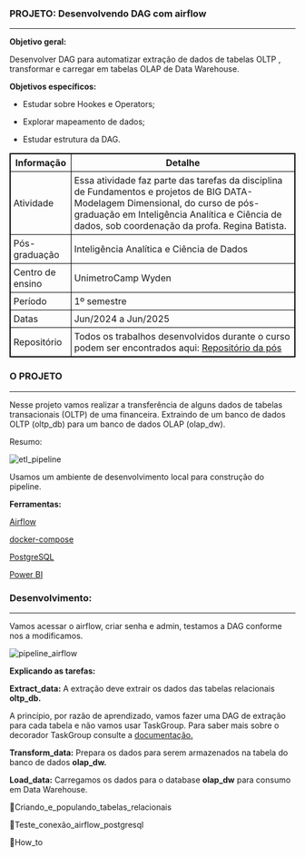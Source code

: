 <h3>PROJETO: Desenvolvendo DAG com airflow</h3>

----------------------------------------------

**Objetivo geral:**

Desenvolver DAG para automatizar extração de dados de tabelas OLTP , transformar e carregar em tabelas OLAP de Data Warehouse.

**Objetivos específicos:**

- Estudar sobre Hookes e Operators;

- Explorar mapeamento de dados;

- Estudar estrutura da DAG.

<table style="border: 1px solid black; border-collapse: collapse;">
  <tr>
    <th style="border: 1px solid black; padding: 5px;">Informação</th>
    <th style="border: 1px solid black; padding: 5px;">Detalhe</th>
  </tr>
  <tr>
    <td style="border: 1px solid black; padding: 5px;">Atividade</td>
    <td style="border: 1px solid black; padding: 5px;">Essa atividade faz parte das tarefas da disciplina de Fundamentos e projetos de BIG DATA-Modelagem Dimensional, do curso de pós-graduação em Inteligência Analítica e Ciência de dados, sob coordenação da profa. Regina Batista.</td>
  </tr>
  <tr>
    <td style="border: 1px solid black; padding: 5px;">Pós-graduação</td>
    <td style="border: 1px solid black; padding: 5px;">Inteligência Analítica e Ciência de Dados</td>
  </tr>
  <tr>
    <td style="border: 1px solid black; padding: 5px;">Centro de ensino</td>
    <td style="border: 1px solid black; padding: 5px;">UnimetroCamp Wyden</td>
  </tr>
  <tr>
    <td style="border: 1px solid black; padding: 5px;">Período</td>
    <td style="border: 1px solid black; padding: 5px;">1º semestre</td>
  </tr>
  <tr>
    <td style="border: 1px solid black; padding: 5px;">Datas</td>
    <td style="border: 1px solid black; padding: 5px;">Jun/2024 a Jun/2025</td>
  </tr>
  <tr>
    <td style="border: 1px solid black; padding: 5px;">Repositório</td>
    <td style="border: 1px solid black; padding: 5px;">Todos os trabalhos desenvolvidos durante o curso podem ser encontrados aqui: <a href="https://github.com/RegiMaria/Graduate_program_Data_Science_and_Analytical_Intelligence">Repositório da pós</a></td>
  </tr>
</table>



<h3>O PROJETO</h3>

----------------------------------------------------------------------------------------------------------------------------------

Nesse projeto vamos realizar a transferência de alguns dados de tabelas transacionais (OLTP) de uma financeira. Extraindo de um banco de dados OLTP (oltp_db) para um banco de dados OLAP (olap_dw).

Resumo:

![etl_pipeline](C:\Users\User\Downloads\etl_pipeline.png)

Usamos um ambiente de desenvolvimento local para construção do pipeline.

**Ferramentas:**

[Airflow](https://airflow.apache.org/docs/apache-airflow/stable/installation/index.html)

[docker-compose](https://airflow.apache.org/docs/docker-stack/index.html)

[PostgreSQL ](https://www.postgresql.org/download/)

[Power BI](https://www.microsoft.com/pt-br/download/details.aspx?id=58494)

<h3>Desenvolvimento:</h3>

------------------------------------------------------------------------------------------------------------------

Vamos acessar o airflow, criar senha e admin, testamos a DAG conforme nos a modificamos.

![pipeline_airflow](C:\Users\User\Downloads\pipeline_airflow.png)

**Explicando as tarefas:**

**Extract_data:** A extração deve extrair os dados das tabelas relacionais **oltp_db.**

A princípio, por razão de aprendizado, vamos fazer uma DAG de extração para cada tabela e não vamos usar TaskGroup. Para saber mais sobre o decorador TaskGroup consulte a [documentação.](https://airflow.apache.org/docs/apache-airflow/stable/_api/airflow/decorators/task_group/index.html) 

**Transform_data:** Prepara os dados para serem armazenados na tabela do banco de dados **olap_dw.**

**Load_data:** Carregamos os dados para o database **olap_dw** para consumo em Data Warehouse.



:pushpin:Criando_e_populando_tabelas_relacionais

:pushpin:Teste_conexão_airflow_postgresql

:pushpin:How_to

